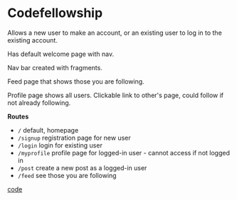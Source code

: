 # Codefellowship

Allows a new user to make an account, or an existing user to log in to the existing account.

Has default welcome page with nav.

Nav bar created with fragments.

Feed page that shows those you are following.

Profile page shows all users. Clickable link to other's page, could follow if not already following.

**Routes**

+ `/` default, homepage
+ `/signup` registration page for new user
+ `/login` login for existing user
+ `/myprofile` profile page for logged-in user - cannot access if not logged in
+ `/post` create a new post as a logged-in user
+ `/feed` see those you are following


[code](./src/main/java/com.thefuzzydragon.jen.codefellowship)
